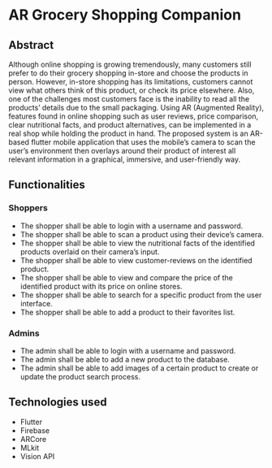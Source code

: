 # AR Grocery Shopping Companion

## Abstract
Although online shopping is growing tremendously, many customers still prefer to do their grocery shopping in-store and choose the products in person. However, in-store shopping has its limitations, customers cannot view what others think of this product, or check its price elsewhere. Also, one of the challenges most customers face is the inability to read all the products’ details due to the small packaging. Using AR (Augmented Reality), features found in online shopping such as user reviews, price comparison, clear nutritional facts, and product alternatives, can be implemented in a real shop while holding the product in hand. The proposed system is an AR-based flutter mobile application that uses the mobile’s camera to scan the user’s environment then overlays around their product of interest all relevant information in a graphical, immersive, and user-friendly way.

## Functionalities
### Shoppers
+ The shopper shall be able to login with a username and password.
+ The shopper shall be able to scan a product using their device’s camera.
+ The shopper shall be able to view the nutritional facts of the identified products overlaid on their camera’s input.
+ The shopper shall be able to view customer-reviews on the identified product.
+ The shopper shall be able to view and compare the price of the identified product with its price on online stores.
+ The shopper shall be able to search for a specific product from the user interface.
+ The shopper shall be able to add a product to their favorites list.

### Admins
+ The admin shall be able to login with a username and password.
+ The admin shall be able to add a new product to the database.
+ The admin shall be able to add images of a certain product to create or update the product search process.

## Technologies used
+ Flutter
+ Firebase
+ ARCore
+ MLkit
+ Vision API
